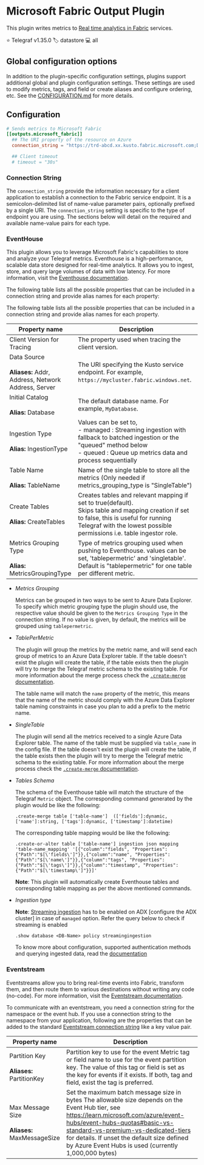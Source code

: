 # Microsoft Fabric Output Plugin

This plugin writes metrics to [Real time analytics in Fabric][fabric] services.

⭐ Telegraf v1.35.0
🏷️ datastore
💻 all

[fabric]: https://learn.microsoft.com/en-us/fabric/real-time-analytics/overview

## Global configuration options <!-- @/docs/includes/plugin_config.md -->

In addition to the plugin-specific configuration settings, plugins support
additional global and plugin configuration settings. These settings are used to
modify metrics, tags, and field or create aliases and configure ordering, etc.
See the [CONFIGURATION.md][CONFIGURATION.md] for more details.

[CONFIGURATION.md]: ../../../docs/CONFIGURATION.md#plugins

## Configuration

```toml @sample.conf
# Sends metrics to Microsoft Fabric
[[outputs.microsoft_fabric]]
  ## The URI property of the resource on Azure
  connection_string = "https://trd-abcd.xx.kusto.fabric.microsoft.com;Database=kusto_eh; Table Name=telegraf_dump;Key=value"

  ## Client timeout
  # timeout = "30s"
```

### Connection String

The `connection_string` provide the information necessary for a client application to
establish a connection to the Fabric service endpoint. It is a
semicolon-delimited list of name-value parameter pairs, optionally prefixed by a
single URI. The `connection_string` setting is specific to the type of endpoint you are using.
The sections below will detail on the required and available name-value pairs for
each type.

### EventHouse

This plugin allows you to leverage Microsoft Fabric's capabilities
to store and analyze your Telegraf metrics. Eventhouse is a high-performance,
scalable data store designed for real-time analytics. It allows you to ingest,
store, and query large volumes of data with low latency. For more information,
visit the [Eventhouse documentation][eventhousedocs].

[eventhousedocs]: https://learn.microsoft.com/fabric/real-time-intelligence/eventhouse

The following table lists all the possible properties that can be included in a
connection string and provide alias names for each property:

The following table lists all the possible properties that can be included in a
connection string and provide alias names for each property.

| Property name | Description |
|---|---|
| Client Version for Tracing | The property used when tracing the client version. |
| Data Source</br></br>**Aliases:** Addr, Address, Network Address, Server | The URI specifying the Kusto service endpoint. For example, `https://mycluster.fabric.windows.net`. |
| Initial Catalog</br></br>**Alias:** Database | The default database name. For example, `MyDatabase`. |
| Ingestion Type</br></br>**Alias:** IngestionType | Values can be set   to,</br> - managed :  Streaming ingestion with fallback to batched ingestion or the "queued" method below</br> - queued :  Queue up metrics data and process sequentially |
| Table Name</br></br>**Alias:** TableName | Name of the single table to store all the metrics (Only needed if metrics_grouping_type is "SingleTable") |
| Create Tables</br></br>**Alias:** CreateTables | Creates tables and relevant mapping if set to true(default).</br>Skips table and mapping creation if set to false, this is useful for running Telegraf with the lowest possible permissions i.e. table ingestor role. |
| Metrics Grouping Type </br></br>**Alias:** MetricsGroupingType | Type of metrics grouping used when pushing to Eventhouse. values can be set, 'tablepermetric' and 'singletable'. Default is "tablepermetric" for one table per different metric.|

* *Metrics Grouping*

  Metrics can be grouped in two ways to be sent to Azure Data Explorer. To specify
  which metric grouping type the plugin should use, the respective value should be
  given to the `Metrics Grouping Type` in the connection string. If no value is given, by default, the metrics will be grouped using
  `tablepermetric`.

* *TablePerMetric*

  The plugin will group the metrics by the metric name, and will send each group
  of metrics to an Azure Data Explorer table. If the table doesn't exist the
  plugin will create the table, if the table exists then the plugin will try to
  merge the Telegraf metric schema to the existing table. For more information
about the merge process check the [`.create-merge` documentation][create-merge].

  The table name will match the `name` property of the metric, this means that the
  name of the metric should comply with the Azure Data Explorer table naming
  constraints in case you plan to add a prefix to the metric name.

[create-merge]: https://docs.microsoft.com/en-us/azure/data-explorer/kusto/management/create-merge-table-command

* *SingleTable*

  The plugin will send all the metrics received to a single Azure Data Explorer
  table. The name of the table must be supplied via `table_name` in the config
  file. If the table doesn't exist the plugin will create the table, if the table
  exists then the plugin will try to merge the Telegraf metric schema to the
  existing table. For more information about the merge process check the
  [`.create-merge` documentation][create-merge].

* *Tables Schema*

  The schema of the Eventhouse table will match the structure of the
  Telegraf `Metric` object. The corresponding command
  generated by the plugin would be like the following:

  ```kql
  .create-merge table ['table-name']  (['fields']:dynamic, ['name']:string, ['tags']:dynamic, ['timestamp']:datetime)
  ```

  The corresponding table mapping would be like the following:

  ```kql
  .create-or-alter table ['table-name'] ingestion json mapping 'table-name_mapping' '[{"column":"fields", "Properties":{"Path":"$[\'fields\']"}},{"column":"name", "Properties":{"Path":"$[\'name\']"}},{"column":"tags", "Properties":{"Path":"$[\'tags\']"}},{"column":"timestamp", "Properties":{"Path":"$[\'timestamp\']"}}]'
  ```

  **Note**: This plugin will automatically create Eventhouse tables and
  corresponding table mapping as per the above mentioned commands.

* *Ingestion type*

  **Note**:
  [Streaming ingestion](https://aka.ms/AAhlg6s)
  has to be enabled on ADX [configure the ADX cluster]
  in case of `managed` option.
  Refer the query below to check if streaming is enabled

  ```kql
  .show database <DB-Name> policy streamingingestion
  ```

  To know more about configuration, supported authentication methods and querying ingested data, read the [documentation][ethdocs]

  [ethdocs]: https://learn.microsoft.com/azure/data-explorer/ingest-data-telegraf

### Eventstream

Eventstreams allow you to bring real-time events into Fabric, transform them,
and then route them to various destinations without writing any code (no-code).
For more information, visit the [Eventstream documentation][eventstream_docs].

To communicate with an eventstream, you need a connection string for the
namespace or the event hub. If you use a connection string to the namespace
from your application, following are the properties that can be added
to the standard [Eventstream connection string][ecs] like a key value pair.

| Property name | Description |
|---|---|
| Partition Key </br></br>**Aliases:**  PartitionKey | Partition key to use for the event Metric tag or field name to use for the event partition key. The value of this tag or field is set as the key for events if it exists. If both, tag and field, exist the tag is preferred. |
| Max Message Size</br></br>**Aliases:** MaxMessageSize |   Set the maximum batch message size in bytes The allowable size depends on the Event Hub tier, see <https://learn.microsoft.com/azure/event-hubs/event-hubs-quotas#basic-vs-standard-vs-premium-vs-dedicated-tiers> for details. If unset the default size defined by Azure Event Hubs is used (currently 1,000,000 bytes) |

[ecs]: https://learn.microsoft.com/azure/event-hubs/event-hubs-get-connection-string

[eventstream_docs]: https://learn.microsoft.com/fabric/real-time-intelligence/event-streams/overview?tabs=enhancedcapabilities
